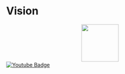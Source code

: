 # Vision
<img src="https://komarev.com/ghpvc/?username=your-github-username&style=flat-square&color=blue" alt=""/>
<div id="header" align="center">
  <img src="https://cdn.discordapp.com/attachments/1058483919474925610/1064658114315567245/vision_logo_png.png" width="100"/>
</div>
<div id="badges">
  <a href="https://www.youtube.com/@gg_v1sion">
    <img src="https://img.shields.io/badge/YouTube-red?style=for-the-badge&logo=youtube&logoColor=white" alt="Youtube Badge"/>
  </a>
</div>
